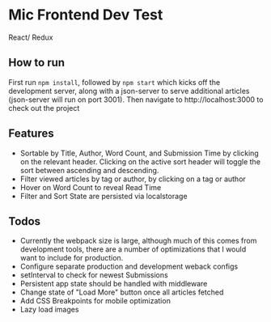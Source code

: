 # Mic Frontend Dev Test
React/ Redux

## How to run
First run `npm install`, followed by `npm start` which kicks off the development server, along with a json-server to serve additional articles (json-server will run on port 3001). Then navigate to http://localhost:3000 to check out the project

## Features
* Sortable by Title, Author, Word Count, and Submission Time by clicking on the relevant header. Clicking on the active sort header will toggle the sort between ascending and descending.
* Filter viewed articles by tag or author, by clicking on a tag or author
* Hover on Word Count to reveal Read Time
* Filter and Sort State are persisted via localstorage

## Todos
* Currently the webpack size is large, although much of this comes from development tools, there are a number of optimizations that I would want to include for production.
* Configure separate production and development weback configs
* setInterval to check for newest Submissions
* Persistent app state should be handled with middleware
* Change state of "Load More" button once all articles fetched
* Add CSS Breakpoints for mobile optimization
* Lazy load images
